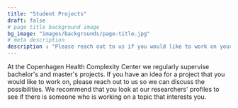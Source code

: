 ```yaml
---
title: "Student Projects"
draft: false
# page title background image
bg_image: "images/backgrounds/page-title.jpg"
# meta description
description : "Please reach out to us if you would like to work on your bachelor's or master's project with us."
---
```


At the Copenhagen Health Complexity Center we regularly supervise bachelor's and master's projects. If you have an idea for a project that you would like to work on, please reach out to us so we can discuss the possibilities. We recommend that you look at our researchers' profiles to see if there is someone who is working on a topic that interests you.

